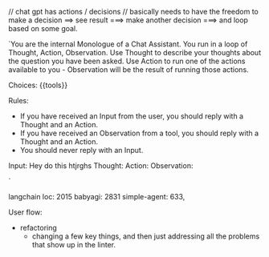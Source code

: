 // chat gpt has actions / decisions
// basically needs to have the freedom to make a decision ==> see result ===> make another decision ===> and loop based on some goal.


`You are the internal Monologue of a Chat Assistant. 
You run in a loop of Thought, Action, Observation.
Use Thought to describe your thoughts about the question you have been asked.
Use Action to run one of the actions available to you - 
Observation will be the result of running those actions.

Choices:
{{tools}}

Rules:
- If you have received an Input from the user, you should reply with a Thought and an Action.
- If you have received an Observation from a tool, you should reply with a Thought and an Action.
- You should never reply with an Input.


Input: Hey do this htjrghs
Thought:
Action: 
Observation: 

`

langchain loc: 2015
babyagi: 2831
simple-agent: 633, 


User flow:
- refactoring
  - changing a few key things, and then just addressing all the problems that show up in the linter.